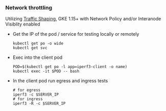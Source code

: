 ### Network throttling

Utilizing [Traffic Shaping](https://kubernetes.io/docs/concepts/extend-kubernetes/compute-storage-net/network-plugins/#support-traffic-shaping), GKE 1.15+ with Network Policy and/or Interanode Visiblity enabled

* Get the IP of the pod / service for testing locally or remotely
  ```shell
  kubectl get po -o wide
  kubectl get svc 
  ```

* Exec into the client pod
  ```shell
  POD=$(kubectl get po -l app=iperf3-client -o name)
  kubectl exec -it $POD -- bash
  ```

* In the client pod run egress and ingress tests
  ```shell
  # for egress
  iperf3 -c $SERVER_IP
  # for ingress
  iperf3 -R -c $SERVER_IP
  ```

